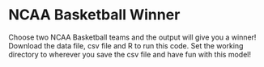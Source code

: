 # NCAA Basketball Winner
 Choose two NCAA Basketball teams and the output will give you a winner!  Download the data file, csv file and R to run this code.  Set the working directory to wherever you save the csv file and have fun with this model!
